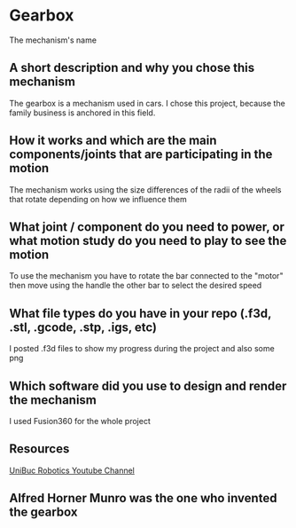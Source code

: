 # Gearbox
The mechanism's name

## A short description and why you chose this mechanism
The gearbox is a mechanism used in cars. I chose this project, because the family business is anchored in this field.

## How it works and which are the main components/joints that are participating in the motion
The mechanism works using the size differences of the radii of the wheels that rotate depending on how we influence them

## What joint / component do you need to power, or what motion study do you need to play to see the motion
To use the mechanism you have to rotate the bar connected to the "motor" then move using the handle the other bar to select the desired speed

## What file types do you have in your repo (.f3d, .stl, .gcode, .stp, .igs, etc)
I posted .f3d files to show my progress during the project and also some png 

## Which software did you use to design and render the mechanism
I used Fusion360 for the whole project

## Resources 
[UniBuc Robotics Youtube Channel](https://www.youtube.com/channel/UCGtlG8jRsRRtMQF_90LAy7Q)

## Alfred Horner Munro was the one who invented the gearbox
